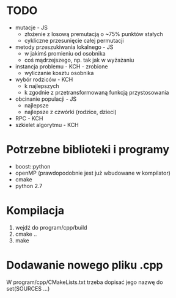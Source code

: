 TODO
====
  * mutacje - JS
    * złożenie z losową premutacją o ~75% punktów stałych
    * cykliczne przesunięcie całej permutacji
  * metody przeszukiwania lokalnego - JS
    * w jakimś promieniu od osobnika
    * coś mądrzejszego, np. tak jak w wyżażaniu
  * instancja problemu - KCH - zrobione
    * wyliczanie kosztu osobnika
  * wybór rodziców - KCH
    * k najlepszych
    * k zgodnie z przetransformowaną funkcją przystosowania
  * obcinanie populacji - JS
    * najlepsze
    * najlepsze z czwórki (rodzice, dzieci)
  * RPC - KCH
  * szkielet algorytmu - KCH


  
Potrzebne biblioteki i programy
===============================
  
  * boost::python
  * openMP (prawdopodobnie jest już wbudowane w kompilator)
  * cmake
  * python 2.7



Kompilacja
==========
  1. wejdź do program/cpp/build 
  2. cmake ..
  3. make


Dodawanie nowego pliku .cpp 
===========================
  W program/cpp/CMakeLists.txt trzeba dopisać jego nazwę do set(SOURCES ...)
